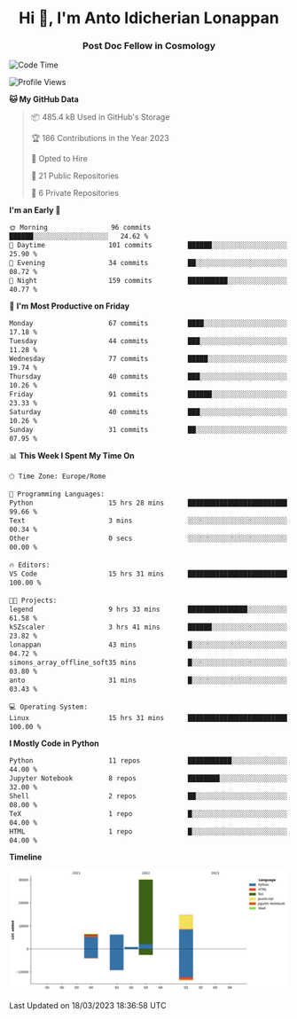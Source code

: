 
<h1 align="center">Hi 👋, I'm Anto Idicherian Lonappan</h1>
<h3 align="center">Post Doc Fellow in Cosmology</h3>

<!--START_SECTION:waka-->
![Code Time](http://img.shields.io/badge/Code%20Time-212%20hrs%2016%20mins-blue)

![Profile Views](http://img.shields.io/badge/Profile%20Views-0-blue)

**🐱 My GitHub Data** 

> 📦 485.4 kB Used in GitHub's Storage 
 > 
> 🏆 186 Contributions in the Year 2023
 > 
> 💼 Opted to Hire
 > 
> 📜 21 Public Repositories 
 > 
> 🔑 6 Private Repositories 
 > 
**I'm an Early 🐤** 

```text
🌞 Morning                96 commits          ██████░░░░░░░░░░░░░░░░░░░   24.62 % 
🌆 Daytime                101 commits         ██████░░░░░░░░░░░░░░░░░░░   25.90 % 
🌃 Evening                34 commits          ██░░░░░░░░░░░░░░░░░░░░░░░   08.72 % 
🌙 Night                  159 commits         ██████████░░░░░░░░░░░░░░░   40.77 % 
```
📅 **I'm Most Productive on Friday** 

```text
Monday                   67 commits          ████░░░░░░░░░░░░░░░░░░░░░   17.18 % 
Tuesday                  44 commits          ███░░░░░░░░░░░░░░░░░░░░░░   11.28 % 
Wednesday                77 commits          █████░░░░░░░░░░░░░░░░░░░░   19.74 % 
Thursday                 40 commits          ███░░░░░░░░░░░░░░░░░░░░░░   10.26 % 
Friday                   91 commits          ██████░░░░░░░░░░░░░░░░░░░   23.33 % 
Saturday                 40 commits          ███░░░░░░░░░░░░░░░░░░░░░░   10.26 % 
Sunday                   31 commits          ██░░░░░░░░░░░░░░░░░░░░░░░   07.95 % 
```


📊 **This Week I Spent My Time On** 

```text
🕑︎ Time Zone: Europe/Rome

💬 Programming Languages: 
Python                   15 hrs 28 mins      █████████████████████████   99.66 % 
Text                     3 mins              ░░░░░░░░░░░░░░░░░░░░░░░░░   00.34 % 
Other                    0 secs              ░░░░░░░░░░░░░░░░░░░░░░░░░   00.00 % 

🔥 Editors: 
VS Code                  15 hrs 31 mins      █████████████████████████   100.00 % 

🐱‍💻 Projects: 
legend                   9 hrs 33 mins       ███████████████░░░░░░░░░░   61.58 % 
kSZscaler                3 hrs 41 mins       ██████░░░░░░░░░░░░░░░░░░░   23.82 % 
lonappan                 43 mins             █░░░░░░░░░░░░░░░░░░░░░░░░   04.72 % 
simons_array_offline_soft35 mins             █░░░░░░░░░░░░░░░░░░░░░░░░   03.80 % 
anto                     31 mins             █░░░░░░░░░░░░░░░░░░░░░░░░   03.43 % 

💻 Operating System: 
Linux                    15 hrs 31 mins      █████████████████████████   100.00 % 
```

**I Mostly Code in Python** 

```text
Python                   11 repos            ███████████░░░░░░░░░░░░░░   44.00 % 
Jupyter Notebook         8 repos             ████████░░░░░░░░░░░░░░░░░   32.00 % 
Shell                    2 repos             ██░░░░░░░░░░░░░░░░░░░░░░░   08.00 % 
TeX                      1 repo              █░░░░░░░░░░░░░░░░░░░░░░░░   04.00 % 
HTML                     1 repo              █░░░░░░░░░░░░░░░░░░░░░░░░   04.00 % 
```



**Timeline**

![Lines of Code chart](https://raw.githubusercontent.com/antolonappan/antolonappan/main/assets/bar_graph.png)


 Last Updated on 18/03/2023 18:36:58 UTC
<!--END_SECTION:waka-->
